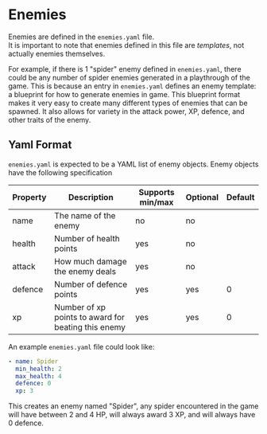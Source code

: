 # Enemies

Enemies are defined in the `enemies.yaml` file.  
It is important to note that enemies defined in this file are *templates*, not actually enemies themselves.

For example, if there is 1 "spider" enemy defined in `enemies.yaml`, there could be any number of spider enemies generated in a playthrough of the game. This is because an entry in `enemies.yaml` defines an enemy template: a blueprint for how to generate enemies in game. This blueprint format makes it very easy to create many different types of enemies that can be spawned. It also allows for variety in the attack power, XP, defence, and other traits of the enemy.


## Yaml Format

`enemies.yaml` is expected to be a YAML list of enemy objects.
Enemy objects have the following specification

Property | Description | Supports min/max | Optional | Default
---- | ---- | ---- | ---- | ----
name | The name of the enemy  | no | no
health | Number of health points | yes | no
attack | How much damage the enemy deals | yes | no
defence | Number of defence points | yes | yes | 0
xp | Number of xp points to award for beating this enemy | yes | yes | 0


An example `enemies.yaml` file could look like:

```yaml
- name: Spider
  min_health: 2
  max_health: 4
  defence: 0
  xp: 3
```

This creates an enemy named "Spider", any spider encountered in the game will have between 2 and 4 HP, will always award 3 XP, and will always have 0 defence.

